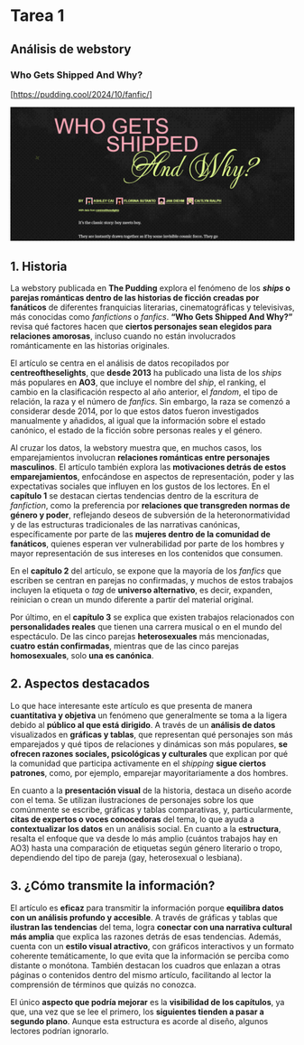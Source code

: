 # Tarea 1
## Análisis de webstory
### Who Gets Shipped And Why?
[https://pudding.cool/2024/10/fanfic/]

![The Pudding](https://github.com/aortegd/tareas_com208/blob/main/tareas_01/imagenes/imagen1.png)


## 1. Historia
La webstory publicada en **The Pudding** explora el fenómeno de los ***ships* o parejas románticas dentro de las historias de ficción creadas por fanáticos** de diferentes franquicias literarias, cinematográficas y televisivas, más conocidas como *fanfictions* o *fanfics*. **“Who Gets Shipped And Why?”** revisa qué factores hacen que **ciertos personajes sean elegidos para relaciones amorosas**, incluso cuando no están involucrados románticamente en las historias originales. 

El artículo se centra en el análisis de datos recopilados por **centreoftheselights**, que **desde 2013** ha publicado una lista de los *ships* más populares en **AO3**, que incluye el nombre del *ship*, el ranking, el cambio en la clasificación respecto al año anterior, el *fandom*, el tipo de relación, la raza y el número de *fanfics*. Sin embargo, la raza se comenzó a considerar desde 2014, por lo que estos datos fueron investigados manualmente y añadidos, al igual que la información sobre el estado canónico, el estado de la ficción sobre personas reales y el género. 

Al cruzar los datos, la webstory muestra que, en muchos casos, los emparejamientos involucran **relaciones románticas entre personajes masculinos**. El artículo también explora las **motivaciones detrás de estos emparejamientos**, enfocándose en aspectos de representación, poder y las expectativas sociales que influyen en los gustos de los lectores. En el **capítulo 1** se destacan ciertas tendencias dentro de la escritura de *fanfiction*, como la preferencia por **relaciones que transgreden normas de género y poder**, reflejando deseos de subversión de la heteronormatividad y de las estructuras tradicionales de las narrativas canónicas, específicamente por parte de las **mujeres dentro de la comunidad de fanáticos**, quienes esperan ver vulnerabilidad por parte de los hombres y mayor representación de sus intereses en los contenidos que consumen. 

En el **capítulo 2** del artículo, se expone que la mayoría de los *fanfics* que escriben se centran en parejas no confirmadas, y muchos de estos trabajos incluyen la etiqueta o *tag* de **universo alternativo**, es decir, expanden, reinician o crean un mundo diferente a partir del material original. 

Por último, en el **capítulo 3** se explica que existen trabajos relacionados con **personalidades reales** que tienen una carrera musical o en el mundo del espectáculo. De las cinco parejas **heterosexuales** más mencionadas, **cuatro están confirmadas**, mientras que de las cinco parejas **homosexuales**, solo **una es canónica**. 

## 2. Aspectos destacados
Lo que hace interesante este artículo es que presenta de manera **cuantitativa y objetiva** un fenómeno que generalmente se toma a la ligera debido al **público al que está dirigido**. A través de un **análisis de datos** visualizados en **gráficas y tablas**, que representan qué personajes son más emparejados y qué tipos de relaciones y dinámicas son más populares, **se ofrecen razones sociales, psicológicas y culturales** que explican por qué la comunidad que participa activamente en el *shipping* **sigue ciertos patrones**, como, por ejemplo, emparejar mayoritariamente a dos hombres. 

En cuanto a la **presentación visual** de la historia, destaca un diseño acorde con el tema. Se utilizan ilustraciones de personajes sobre los que comúnmente se escribe, gráficas y tablas comparativas, y, particularmente, **citas de expertos o voces conocedoras** del tema, lo que ayuda a **contextualizar los datos** en un análisis social. En cuanto a la e**structura**, resalta el enfoque que va desde lo más amplio (cuántos trabajos hay en AO3) hasta una comparación de etiquetas según género literario o tropo, dependiendo del tipo de pareja (gay, heterosexual o lesbiana). 

## 3. ¿Cómo transmite la información?
El artículo es **eficaz** para transmitir la información porque **equilibra datos con un análisis profundo y accesible**. A través de gráficas y tablas que **ilustran las tendencias** del tema, logra **conectar con una narrativa cultural más amplia** que explica las razones detrás de esas tendencias. Además, cuenta con un **estilo visual atractivo**, con gráficos interactivos y un formato coherente temáticamente, lo que evita que la información se perciba como distante o monótona. También destacan los cuadros que enlazan a otras páginas o contenidos dentro del mismo artículo, facilitando al lector la comprensión de términos que quizás no conozca. 

El único **aspecto que podría mejorar** es la **visibilidad de los capítulos**, ya que, una vez que se lee el primero, los **siguientes tienden a pasar a segundo plano**. Aunque esta estructura es acorde al diseño, algunos lectores podrían ignorarlo. 


